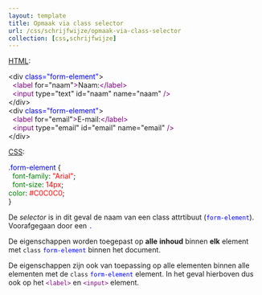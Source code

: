 ```yaml
---
layout: template
title: Opmaak via class selector
url: /css/schrijfwijze/opmaak-via-class-selector
collection: [css,schrijfwijze]
---
```

							
<p><u>HTML</u>:</p>



<div class="gray-code">
&lt;div <font color="blue">class="form-element"</font>&gt;<br>
&nbsp;&nbsp;<font color="purple">&lt;label</font> for="naam"<font color="purple">&gt;</font>Naam:<font color="purple">&lt;/label&gt;</font><br>
&nbsp;&nbsp;<font color="purple">&lt;input</font> type="text" id="naam" name="naam" <font color="purple">/&gt;</font><br>&lt;/div&gt;<br>&lt;div <font color="blue">class="form-element"</font>&gt;<br>
&nbsp;&nbsp;<font color="purple">&lt;label</font> for="email"<font color="purple">&gt;</font>E-mail:<font color="purple">&lt;/label&gt;</font><br>
&nbsp;&nbsp;<font color="purple">&lt;input</font> type="email" id="email" name="email" <font color="purple">/&gt;</font><br>&lt;/div&gt;
</div>



<p><u>CSS</u>:</p>



<div class="gray-code">
<font color="blue">.form-element</font> {<br>
&nbsp;&nbsp;<font color="green">font-family</font>: <font color="red">"Arial"</font>;<br>
&nbsp;&nbsp;<font color="green">font-size</font>: <font color="red">14px</font>;<br>  <font color="green">color</font>: <font color="red">#C0C0C0</font>;<br>}
</div>



<p>De <em>selector</em> is in dit geval de naam van een class attrtibuut (<code><font color="blue">form-element</font></code>). Voorafgegaan door een <code><font color="blue">.</font></code></p>



<p>De eigenschappen worden toegepast op <strong>alle</strong> <strong>inhoud</strong> binnen <strong>elk</strong> element met <code>class</code> <code><font color="blue">form-element</font></code> binnen het document. </p>



<p>De eigenschappen zijn ook van toepassing op alle elementen binnen alle elementen met de <code>class</code> <code><font color="blue">form-element</font></code> element. In het geval hierboven dus ook op het <code><font color="purple">&lt;label&gt;</font></code> en <code><font color="purple">&lt;input&gt;</font></code> element.</p>

			
